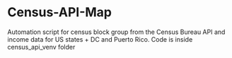# Census-API-Map
Automation script for census block group from the Census Bureau API and income data for US states + DC and Puerto Rico. Code is inside census_api_venv folder
